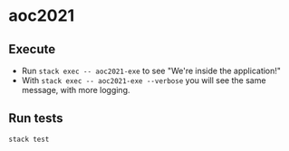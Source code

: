 # aoc2021

## Execute  

* Run `stack exec -- aoc2021-exe` to see "We're inside the application!"
* With `stack exec -- aoc2021-exe --verbose` you will see the same message, with more logging.

## Run tests

`stack test`

